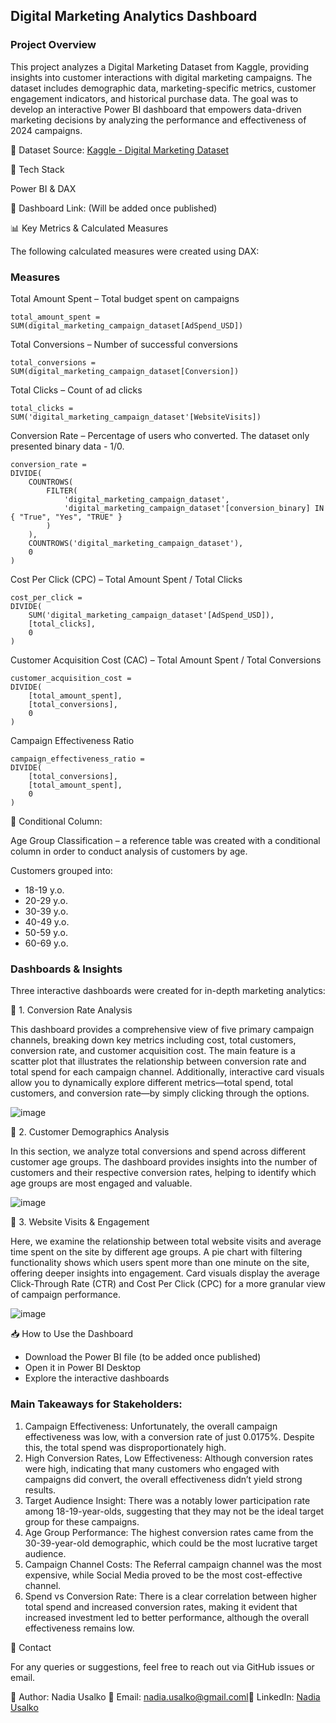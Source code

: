 ## Digital Marketing Analytics Dashboard

### Project Overview

This project analyzes a Digital Marketing Dataset from Kaggle, providing insights into customer interactions with digital marketing campaigns. The dataset includes demographic data, marketing-specific metrics, customer engagement indicators, and historical purchase data. The goal was to develop an interactive Power BI dashboard that empowers data-driven marketing decisions by analyzing the performance and effectiveness of 2024 campaigns.

📂 Dataset Source: [Kaggle - Digital Marketing Dataset](https://www.kaggle.com/datasets/rabieelkharoua/predict-conversion-in-digital-marketing-dataset)

🚀 Tech Stack

Power BI & DAX


🔗 Dashboard Link: (Will be added once published)

📊 Key Metrics & Calculated Measures

The following calculated measures were created using DAX:

### Measures

Total Amount Spent – Total budget spent on campaigns

```DAX
total_amount_spent = SUM(digital_marketing_campaign_dataset[AdSpend_USD])
```

Total Conversions – Number of successful conversions
```DAX
total_conversions = 
SUM(digital_marketing_campaign_dataset[Conversion])
```


Total Clicks – Count of ad clicks
```DAX
total_clicks = 
SUM('digital_marketing_campaign_dataset'[WebsiteVisits])
```

Conversion Rate – Percentage of users who converted. The dataset only presented binary data - 1/0.
```DAX
conversion_rate = 
DIVIDE(
    COUNTROWS(
        FILTER(
            'digital_marketing_campaign_dataset',
            'digital_marketing_campaign_dataset'[conversion_binary] IN { "True", "Yes", "TRUE" }
        )
    ),
    COUNTROWS('digital_marketing_campaign_dataset'),
    0
)
```


Cost Per Click (CPC) – Total Amount Spent / Total Clicks
```DAX
cost_per_click = 
DIVIDE(
    SUM('digital_marketing_campaign_dataset'[AdSpend_USD]),
    [total_clicks],
    0
)
```


Customer Acquisition Cost (CAC) – Total Amount Spent / Total Conversions
```DAX
customer_acquisition_cost = 
DIVIDE(
    [total_amount_spent],
    [total_conversions],
    0
)
```

Campaign Effectiveness Ratio 
```DAX
campaign_effectiveness_ratio = 
DIVIDE(
    [total_conversions],
    [total_amount_spent],
    0
)
```

📌 Conditional Column:

Age Group Classification – a reference table was created with a conditional column in order to conduct analysis of customers by age.

Customers grouped into:

- 18-19 y.o.
- 20-29 y.o.
- 30-39 y.o.
- 40-49 y.o.
- 50-59 y.o.
- 60-69 y.o. 

### Dashboards & Insights

Three interactive dashboards were created for in-depth marketing analytics:

🔹 1. Conversion Rate Analysis

This dashboard provides a comprehensive view of five primary campaign channels, breaking down key metrics including cost, total customers, conversion rate, and customer acquisition cost. The main feature is a scatter plot that illustrates the relationship between conversion rate and total spend for each campaign channel. Additionally, interactive card visuals allow you to dynamically explore different metrics—total spend, total customers, and conversion rate—by simply clicking through the options.

![image](https://github.com/user-attachments/assets/d3fa434e-083b-46f1-80f5-3832f3762309)


🔹 2. Customer Demographics Analysis

In this section, we analyze total conversions and spend across different customer age groups. The dashboard provides insights into the number of customers and their respective conversion rates, helping to identify which age groups are most engaged and valuable.

![image](https://github.com/user-attachments/assets/a2d492e2-98ee-41cc-9b7a-cf69e2593f7c)


🔹 3. Website Visits & Engagement

Here, we examine the relationship between total website visits and average time spent on the site by different age groups. A pie chart with filtering functionality shows which users spent more than one minute on the site, offering deeper insights into engagement. Card visuals display the average Click-Through Rate (CTR) and Cost Per Click (CPC) for a more granular view of campaign performance.

![image](https://github.com/user-attachments/assets/c77aec6b-0ef5-4ffd-acb6-e4c980e65cf1)


📥 How to Use the Dashboard

- Download the Power BI file (to be added once published)
- Open it in Power BI Desktop
- Explore the interactive dashboards

### Main Takeaways for Stakeholders:

1. Campaign Effectiveness: Unfortunately, the overall campaign effectiveness was low, with a conversion rate of just 0.0175%. Despite this, the total spend was disproportionately high.
2. High Conversion Rates, Low Effectiveness: Although conversion rates were high, indicating that many customers who engaged with campaigns did convert, the overall effectiveness didn’t yield strong results.
3. Target Audience Insight: There was a notably lower participation rate among 18-19-year-olds, suggesting that they may not be the ideal target group for these campaigns.
4. Age Group Performance: The highest conversion rates came from the 30-39-year-old demographic, which could be the most lucrative target audience.
5. Campaign Channel Costs: The Referral campaign channel was the most expensive, while Social Media proved to be the most cost-effective channel.
6. Spend vs Conversion Rate: There is a clear correlation between higher total spend and increased conversion rates, making it evident that increased investment led to better performance, although the overall effectiveness remains low.


📧 Contact

For any queries or suggestions, feel free to reach out via GitHub issues or email.

🔗 Author: Nadia Usalko 📩 Email: nadia.usalko@gmail.coml🔗 LinkedIn: [Nadia Usalko](https://www.linkedin.com/in/Nadia-usalko/)

